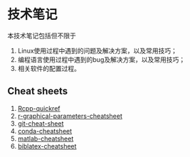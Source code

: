 # 技术笔记

本技术笔记包括但不限于

1. Linux使用过程中遇到的问题及解决方案，以及常用技巧；
2. 编程语言使用过程中遇到的bug及解决方案，以及常用技巧；
3. 相关软件的配置过程。


## Cheat sheets

1. [Rcpp-quickref](R/Rcpp-quickref.pdf)
2. [r-graphical-parameters-cheatsheet](R/r-graphical-parameters-cheatsheet.pdf)
3. [git-cheat-sheet](Git/git-cheat-sheet-education.pdf)
4. [conda-cheatsheet](python/conda-cheatsheet.pdf)
5. [matlab-cheatsheet](Matlab/matlab-cheatsheet.pdf)
6. [biblatex-cheatsheet](TeX/biblatex-cheatsheet.pdf)

